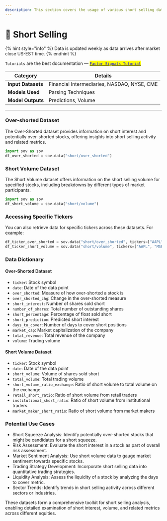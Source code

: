 ```yaml
---
description: This section covers the usage of various short selling datasets.
---
```


# 🥋 Short Selling

{% hint style="info" %}
Data is updated weekly as data arrives after market close US-EST time.
{% endhint %}

`Tutorials` are the best documentation — [<mark style="color:blue;">`Factor Signals Tutorial`</mark>](https://colab.research.google.com/github/sovai-research/sovai-public/blob/main/notebooks/tutorials/Factor%20Model.ipynb)

<table data-column-title-hidden data-view="cards"><thead><tr><th>Category</th><th>Details</th></tr></thead><tbody><tr><td><strong>Input Datasets</strong></td><td>Financial Intermediaries, NASDAQ, NYSE, CME</td></tr><tr><td><strong>Models Used</strong></td><td>Parsing Techniques</td></tr><tr><td><strong>Model Outputs</strong></td><td>Predictions, Volume</td></tr></tbody></table>

***

### Over-shorted Dataset

The Over-Shorted dataset provides information on short interest and potentially over-shorted stocks, offering insights into short selling activity and related metrics.

```python
import sov as sov
df_over_shorted = sov.data("short/over_shorted")
```

### Short Volume Dataset

The Short Volume dataset offers information on the short selling volume for specified stocks, including breakdowns by different types of market participants.

```python
import sov as sov
df_short_volume = sov.data("short/volume")
```

### Accessing Specific Tickers

You can also retrieve data for specific tickers across these datasets. For example:

```python
df_ticker_over_shorted = sov.data("short/over_shorted", tickers=["AAPL", "MSFT"])
df_ticker_short_volume = sov.data("short/volume", tickers=["AAPL", "MSFT"])
```

### Data Dictionary

#### Over-Shorted Dataset

* `ticker`: Stock symbol
* `date`: Date of the data point
* `over_shorted`: Measure of how over-shorted a stock is
* `over_shorted_chg`: Change in the over-shorted measure
* `short_interest`: Number of shares sold short
* `number_of_shares`: Total number of outstanding shares
* `short_percentage`: Percentage of float sold short
* `short_prediction`: Predicted short interest
* `days_to_cover`: Number of days to cover short positions
* `market_cap`: Market capitalization of the company
* `total_revenue`: Total revenue of the company
* `volume`: Trading volume

#### Short Volume Dataset

* `ticker`: Stock symbol
* `date`: Date of the data point
* `short_volume`: Volume of shares sold short
* `total_volume`: Total trading volume
* `short_volume_ratio_exchange`: Ratio of short volume to total volume on the exchange
* `retail_short_ratio`: Ratio of short volume from retail traders
* `institutional_short_ratio`: Ratio of short volume from institutional traders
* `market_maker_short_ratio`: Ratio of short volume from market makers

### Potential Use Cases

* Short Squeeze Analysis: Identify potentially over-shorted stocks that might be candidates for a short squeeze.
* Risk Assessment: Evaluate the short interest in a stock as part of overall risk assessment.
* Market Sentiment Analysis: Use short volume data to gauge market sentiment towards specific stocks.
* Trading Strategy Development: Incorporate short selling data into quantitative trading strategies.
* Liquidity Analysis: Assess the liquidity of a stock by analyzing the days to cover metric.
* Sector Trends: Identify trends in short selling activity across different sectors or industries.



These datasets form a comprehensive toolkit for short selling analysis, enabling detailed examination of short interest, volume, and related metrics across different equities.
